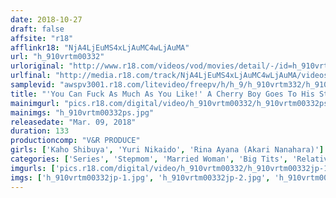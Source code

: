 ```yaml
---
date: 2018-10-27
draft: false
affsite: "r18"
afflinkr18: "NjA4LjEuMS4xLjAuMC4wLjAuMA"
url: "h_910vrtm00332"
urloriginal: "http://www.r18.com/videos/vod/movies/detail/-/id=h_910vrtm00332"
urlfinal: "http://media.r18.com/track/NjA4LjEuMS4xLjAuMC4wLjAuMA/videos/vod/movies/detail/-/id=h_910vrtm00332"
samplevid: "awspv3001.r18.com/litevideo/freepv/h/h_9/h_910vrtm332/h_910vrtm332_dmb_w.mp4"
title: "'You Can Fuck As Much As You Like!' A Cherry Boy Goes To His Stepmom For Counseling! Unable To Resist Her Voluptuous Tits, This Son Forces His Cock Into His Mom's Waiting Pussy, With His Dad Right Nearby! Watch Him Capture His Runaway Mother And Fuck Her All Over The House! This Prematurely Ejaculating Son Is Getting Milked Dry By His Orgasmic Stepmom Until He's About To Die From Too Much Creampie Sex! 3"
mainimgurl: "pics.r18.com/digital/video/h_910vrtm00332/h_910vrtm00332ps.jpg"
mainimgs: "h_910vrtm00332ps.jpg"
releasedate: "Mar. 09, 2018"
duration: 133
productioncomp: "V&R PRODUCE"
girls: ['Kaho Shibuya', 'Yuri Nikaido', 'Rina Ayana (Akari Nanahara)']
categories: ['Series', 'Stepmom', 'Married Woman', 'Big Tits', 'Relatives', 'Variety', 'Big Tits Lover', 'Cherry Boy', 'Cheating Wife', 'Creampie']
imgurls: ['pics.r18.com/digital/video/h_910vrtm00332/h_910vrtm00332jp-1.jpg', 'pics.r18.com/digital/video/h_910vrtm00332/h_910vrtm00332jp-2.jpg', 'pics.r18.com/digital/video/h_910vrtm00332/h_910vrtm00332jp-3.jpg', 'pics.r18.com/digital/video/h_910vrtm00332/h_910vrtm00332jp-4.jpg', 'pics.r18.com/digital/video/h_910vrtm00332/h_910vrtm00332jp-5.jpg', 'pics.r18.com/digital/video/h_910vrtm00332/h_910vrtm00332jp-6.jpg', 'pics.r18.com/digital/video/h_910vrtm00332/h_910vrtm00332jp-7.jpg', 'pics.r18.com/digital/video/h_910vrtm00332/h_910vrtm00332jp-8.jpg', 'pics.r18.com/digital/video/h_910vrtm00332/h_910vrtm00332jp-9.jpg', 'pics.r18.com/digital/video/h_910vrtm00332/h_910vrtm00332jp-10.jpg', 'pics.r18.com/digital/video/h_910vrtm00332/h_910vrtm00332jp-11.jpg', 'pics.r18.com/digital/video/h_910vrtm00332/h_910vrtm00332jp-12.jpg', 'pics.r18.com/digital/video/h_910vrtm00332/h_910vrtm00332jp-13.jpg', 'pics.r18.com/digital/video/h_910vrtm00332/h_910vrtm00332jp-14.jpg', 'pics.r18.com/digital/video/h_910vrtm00332/h_910vrtm00332jp-15.jpg', 'pics.r18.com/digital/video/h_910vrtm00332/h_910vrtm00332jp-16.jpg', 'pics.r18.com/digital/video/h_910vrtm00332/h_910vrtm00332jp-17.jpg', 'pics.r18.com/digital/video/h_910vrtm00332/h_910vrtm00332jp-18.jpg', 'pics.r18.com/digital/video/h_910vrtm00332/h_910vrtm00332jp-19.jpg', 'pics.r18.com/digital/video/h_910vrtm00332/h_910vrtm00332jp-20.jpg']
imgs: ['h_910vrtm00332jp-1.jpg', 'h_910vrtm00332jp-2.jpg', 'h_910vrtm00332jp-3.jpg', 'h_910vrtm00332jp-4.jpg', 'h_910vrtm00332jp-5.jpg', 'h_910vrtm00332jp-6.jpg', 'h_910vrtm00332jp-7.jpg', 'h_910vrtm00332jp-8.jpg', 'h_910vrtm00332jp-9.jpg', 'h_910vrtm00332jp-10.jpg', 'h_910vrtm00332jp-11.jpg', 'h_910vrtm00332jp-12.jpg', 'h_910vrtm00332jp-13.jpg', 'h_910vrtm00332jp-14.jpg', 'h_910vrtm00332jp-15.jpg', 'h_910vrtm00332jp-16.jpg', 'h_910vrtm00332jp-17.jpg', 'h_910vrtm00332jp-18.jpg', 'h_910vrtm00332jp-19.jpg', 'h_910vrtm00332jp-20.jpg']
---
```

